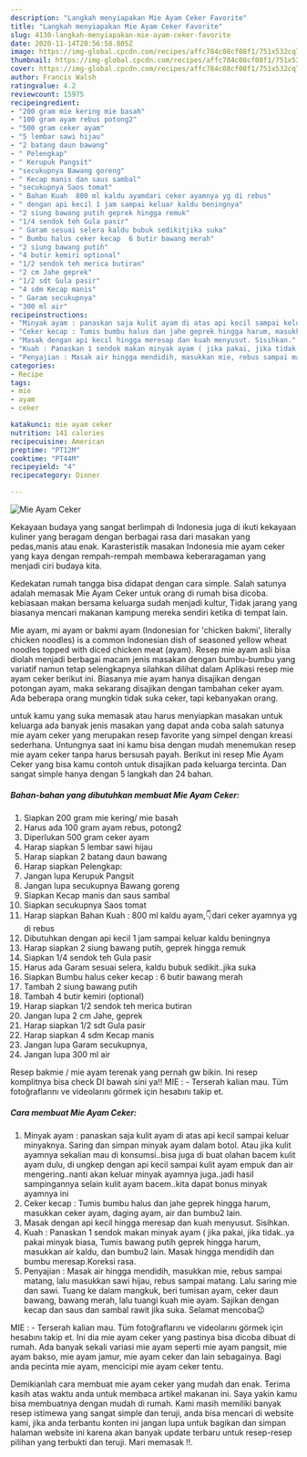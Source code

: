```yaml
---
description: "Langkah menyiapakan Mie Ayam Ceker Favorite"
title: "Langkah menyiapakan Mie Ayam Ceker Favorite"
slug: 4130-langkah-menyiapakan-mie-ayam-ceker-favorite
date: 2020-11-14T20:56:58.805Z
image: https://img-global.cpcdn.com/recipes/affc784c08cf08f1/751x532cq70/mie-ayam-ceker-foto-resep-utama.jpg
thumbnail: https://img-global.cpcdn.com/recipes/affc784c08cf08f1/751x532cq70/mie-ayam-ceker-foto-resep-utama.jpg
cover: https://img-global.cpcdn.com/recipes/affc784c08cf08f1/751x532cq70/mie-ayam-ceker-foto-resep-utama.jpg
author: Francis Walsh
ratingvalue: 4.2
reviewcount: 15975
recipeingredient:
- "200 gram mie kering mie basah"
- "100 gram ayam rebus potong2"
- "500 gram ceker ayam"
- "5 lembar sawi hijau"
- "2 batang daun bawang"
- " Pelengkap"
- " Kerupuk Pangsit"
- "secukupnya Bawang goreng"
- " Kecap manis dan saus sambal"
- "secukupnya Saos tomat"
- " Bahan Kuah  800 ml kaldu ayamdari ceker ayamnya yg di rebus"
- " dengan api kecil 1 jam sampai keluar kaldu beningnya"
- "2 siung bawang putih geprek hingga remuk"
- "1/4 sendok teh Gula pasir"
- " Garam sesuai selera kaldu bubuk sedikitjika suka"
- " Bumbu halus ceker kecap  6 butir bawang merah"
- "2 siung bawang putih"
- "4 butir kemiri optional"
- "1/2 sendok teh merica butiran"
- "2 cm Jahe geprek"
- "1/2 sdt Gula pasir"
- "4 sdm Kecap manis"
- " Garam secukupnya"
- "300 ml air"
recipeinstructions:
- "Minyak ayam : panaskan saja kulit ayam di atas api kecil sampai keluar minyaknya. Saring dan simpan minyak ayam dalam botol. Atau jika kulit ayamnya sekalian mau di konsumsi..bisa juga di buat olahan bacem kulit ayam dulu, di ungkep dengan api kecil sampai kulit ayam empuk dan air mengering..nanti akan keluar minyak ayamnya juga..jadi hasil sampingannya selain kulit ayam bacem..kita dapat bonus minyak ayamnya ini"
- "Ceker kecap : Tumis bumbu halus dan jahe geprek hingga harum, masukkan ceker ayam, daging ayam, air dan bumbu2 lain."
- "Masak dengan api kecil hingga meresap dan kuah menyusut. Sisihkan."
- "Kuah : Panaskan 1 sendok makan minyak ayam ( jika pakai, jika tidak..ya pakai minyak biasa, Tumis bawang putih geprek hingga harum, masukkan air kaldu, dan bumbu2 lain. Masak hingga mendidih dan bumbu meresap.Koreksi rasa."
- "Penyajian : Masak air hingga mendidih, masukkan mie, rebus sampai matang, lalu masukkan sawi hijau, rebus sampai matang. Lalu saring mie dan sawi. Tuang ke dalam mangkuk, beri tumisan ayam, ceker daun bawang, bawang merah, lalu tuangi kuah mie ayam. Sajikan dengan kecap dan saus dan sambal rawit jika suka. Selamat mencoba😉"
categories:
- Recipe
tags:
- mie
- ayam
- ceker

katakunci: mie ayam ceker 
nutrition: 141 calories
recipecuisine: American
preptime: "PT12M"
cooktime: "PT44M"
recipeyield: "4"
recipecategory: Dinner

---
```



![Mie Ayam Ceker](https://img-global.cpcdn.com/recipes/affc784c08cf08f1/751x532cq70/mie-ayam-ceker-foto-resep-utama.jpg)

Kekayaan budaya yang sangat berlimpah di Indonesia juga di ikuti kekayaan kuliner yang beragam dengan berbagai rasa dari masakan yang pedas,manis atau enak. Karasteristik masakan Indonesia mie ayam ceker yang kaya dengan rempah-rempah membawa keberaragaman yang menjadi ciri budaya kita.


Kedekatan rumah tangga bisa didapat dengan cara simple. Salah satunya adalah memasak Mie Ayam Ceker untuk orang di rumah bisa dicoba. kebiasaan makan bersama keluarga sudah menjadi kultur, Tidak jarang yang biasanya mencari makanan kampung mereka sendiri ketika di tempat lain.

Mie ayam, mi ayam or bakmi ayam (Indonesian for &#39;chicken bakmi&#39;, literally chicken noodles) is a common Indonesian dish of seasoned yellow wheat noodles topped with diced chicken meat (ayam). Resep mie ayam asli bisa diolah menjadi berbagai macam jenis masakan dengan bumbu-bumbu yang variatif namun tetap selengkapnya silahkan dilihat dalam Aplikasi resep mie ayam ceker berikut ini. Biasanya mie ayam hanya disajikan dengan potongan ayam, maka sekarang disajikan dengan tambahan ceker ayam. Ada beberapa orang mungkin tidak suka ceker, tapi kebanyakan orang.

untuk kamu yang suka memasak atau harus menyiapkan masakan untuk keluarga ada banyak jenis masakan yang dapat anda coba salah satunya mie ayam ceker yang merupakan resep favorite yang simpel dengan kreasi sederhana. Untungnya saat ini kamu bisa dengan mudah menemukan resep mie ayam ceker tanpa harus bersusah payah.
Berikut ini resep Mie Ayam Ceker yang bisa kamu contoh untuk disajikan pada keluarga tercinta. Dan sangat simple hanya dengan 5 langkah dan 24 bahan.


<!--inarticleads1-->

##### Bahan-bahan yang dibutuhkan membuat Mie Ayam Ceker:

1. Siapkan 200 gram mie kering/ mie basah
1. Harus ada 100 gram ayam rebus, potong2
1. Diperlukan 500 gram ceker ayam
1. Harap siapkan 5 lembar sawi hijau
1. Harap siapkan 2 batang daun bawang
1. Harap siapkan  Pelengkap:
1. Jangan lupa  Kerupuk Pangsit
1. Jangan lupa secukupnya Bawang goreng
1. Siapkan  Kecap manis dan saus sambal
1. Siapkan secukupnya Saos tomat
1. Harap siapkan  Bahan Kuah : 800 ml kaldu ayam,👇dari ceker ayamnya yg di rebus
1. Dibutuhkan  dengan api kecil 1 jam sampai keluar kaldu beningnya
1. Harap siapkan 2 siung bawang putih, geprek hingga remuk
1. Siapkan 1/4 sendok teh Gula pasir
1. Harus ada  Garam sesuai selera, kaldu bubuk sedikit..jika suka
1. Siapkan  Bumbu halus ceker kecap : 6 butir bawang merah
1. Tambah 2 siung bawang putih
1. Tambah 4 butir kemiri (optional)
1. Harap siapkan 1/2 sendok teh merica butiran
1. Jangan lupa 2 cm Jahe, geprek
1. Harap siapkan 1/2 sdt Gula pasir
1. Harap siapkan 4 sdm Kecap manis
1. Jangan lupa  Garam secukupnya,
1. Jangan lupa 300 ml air


Resep bakmie / mie ayam terenak yang pernah gw bikin. Ini resep komplitnya bisa check DI bawah sini ya!! MIE : - Terserah kalian mau. Tüm fotoğraflarını ve videolarını görmek için hesabını takip et. 

<!--inarticleads2-->

##### Cara membuat  Mie Ayam Ceker:

1. Minyak ayam : panaskan saja kulit ayam di atas api kecil sampai keluar minyaknya. Saring dan simpan minyak ayam dalam botol. Atau jika kulit ayamnya sekalian mau di konsumsi..bisa juga di buat olahan bacem kulit ayam dulu, di ungkep dengan api kecil sampai kulit ayam empuk dan air mengering..nanti akan keluar minyak ayamnya juga..jadi hasil sampingannya selain kulit ayam bacem..kita dapat bonus minyak ayamnya ini
1. Ceker kecap : Tumis bumbu halus dan jahe geprek hingga harum, masukkan ceker ayam, daging ayam, air dan bumbu2 lain.
1. Masak dengan api kecil hingga meresap dan kuah menyusut. Sisihkan.
1. Kuah : Panaskan 1 sendok makan minyak ayam ( jika pakai, jika tidak..ya pakai minyak biasa, Tumis bawang putih geprek hingga harum, masukkan air kaldu, dan bumbu2 lain. Masak hingga mendidih dan bumbu meresap.Koreksi rasa.
1. Penyajian : Masak air hingga mendidih, masukkan mie, rebus sampai matang, lalu masukkan sawi hijau, rebus sampai matang. Lalu saring mie dan sawi. Tuang ke dalam mangkuk, beri tumisan ayam, ceker daun bawang, bawang merah, lalu tuangi kuah mie ayam. Sajikan dengan kecap dan saus dan sambal rawit jika suka. Selamat mencoba😉


MIE : - Terserah kalian mau. Tüm fotoğraflarını ve videolarını görmek için hesabını takip et. Ini dia mie ayam ceker yang pastinya bisa dicoba dibuat di rumah. Ada banyak sekali variasi mie ayam seperti mie ayam pangsit, mie ayam bakso, mie ayam jamur, mie ayam ceker dan lain sebagainya. Bagi anda pecinta mie ayam, mencicipi mie ayam ceker tentu. 

Demikianlah cara membuat mie ayam ceker yang mudah dan enak. Terima kasih atas waktu anda untuk membaca artikel makanan ini. Saya yakin kamu bisa membuatnya dengan mudah di rumah. Kami masih memiliki banyak resep istimewa yang sangat simple dan teruji, anda bisa mencari di website kami, jika anda terbantu konten ini jangan lupa untuk bagikan dan simpan halaman website ini karena akan banyak update terbaru untuk resep-resep pilihan yang terbukti dan teruji. Mari memasak !!. 
